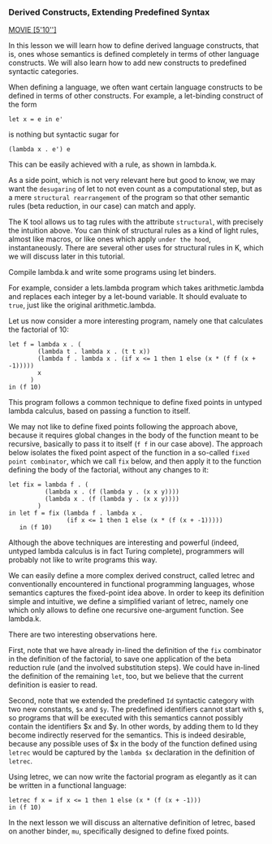 ### Derived Constructs, Extending Predefined Syntax

[MOVIE [5'10'']](http://youtu.be/qZWiBaN7zrw)

In this lesson we will learn how to define derived language constructs, that
is, ones whose semantics is defined completely in terms of other language
constructs.  We will also learn how to add new constructs to predefined
syntactic categories.

When defining a language, we often want certain language constructs to be
defined in terms of other constructs.  For example, a let-binding construct
of the form

    let x = e in e'

is nothing but syntactic sugar for

    (lambda x . e') e

This can be easily achieved with a rule, as shown in lambda.k.

As a side point, which is not very relevant here but good to know, we may
want the `desugaring` of let to not even count as a computational step, but
as a mere `structural rearrangement` of the program so that other semantic
rules (beta reduction, in our case) can match and apply.

The K tool allows us to tag rules with the attribute `structural`, with
precisely the intuition above.  You can think of structural rules as a kind
of light rules, almost like macros, or like ones which apply `under the hood`,
instantaneously.  There are several other uses for structural rules in K,
which we will discuss later in this tutorial.

Compile lambda.k and write some programs using let binders.  

For example, consider a lets.lambda program which takes arithmetic.lambda
and replaces each integer by a let-bound variable.  It should evaluate to
`true`, just like the original arithmetic.lambda.

Let us now consider a more interesting program, namely one that calculates the
factorial of 10:

    let f = lambda x . (
            (lambda t . lambda x . (t t x))
            (lambda f . lambda x . (if x <= 1 then 1 else (x * (f f (x + -1)))))
            x
          )
    in (f 10)

This program follows a common technique to define fixed points in untyped
lambda calculus, based on passing a function to itself.

We may not like to define fixed points following the approach above, because
it requires global changes in the body of the function meant to be recursive,
basically to pass it to itself (`f f` in our case above).  The approach below
isolates the fixed point aspect of the function in a so-called `fixed point
combinator`, which we call `fix` below, and then apply it to the function
defining the body of the factorial, without any changes to it:

    let fix = lambda f . (
              (lambda x . (f (lambda y . (x x y))))
              (lambda x . (f (lambda y . (x x y))))
            )
    in let f = fix (lambda f . lambda x .
                    (if x <= 1 then 1 else (x * (f (x + -1)))))
       in (f 10)

Although the above techniques are interesting and powerful (indeed, untyped
lambda calculus is in fact Turing complete), programmers will probably not
like to write programs this way.

We can easily define a more complex derived construct, called letrec and
conventionally encountered in functional programming languages, whose semantics
captures the fixed-point idea above.  In order to keep its definition simple
and intuitive, we define a simplified variant of letrec, namely one which only
allows to define one recursive one-argument function.  See lambda.k.

There are two interesting observations here.

First, note that we have already in-lined the definition of the `fix`
combinator in the definition of the factorial, to save one application of the 
beta reduction rule (and the involved substitution steps).  We could have
in-lined the definition of the remaining `let`, too, but we believe that the
current definition is easier to read.

Second, note that we extended the predefined `Id` syntactic category with two
new constants, `$x` and `$y`.  The predefined identifiers cannot start with
`$`, so programs that will be executed with this semantics cannot possibly
contain the identifiers $x and $y.  In other words, by adding them to Id they
become indirectly reserved for the semantics.  This is indeed desirable,
because any possible uses of $x in the body of the function defined
using `letrec` would be captured by the `lambda $x` declaration in the
definition of `letrec`.

Using letrec, we can now write the factorial program as elegantly as it can
be written in a functional language:

    letrec f x = if x <= 1 then 1 else (x * (f (x + -1)))
    in (f 10)

In the next lesson we will discuss an alternative definition of letrec, based
on another binder, `mu`, specifically designed to define fixed points.
